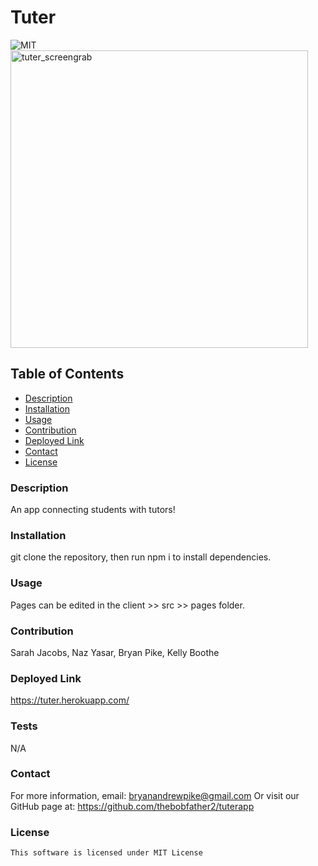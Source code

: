 # Tuter
![MIT](https://img.shields.io/badge/license-mit-blue)
<img width="476" alt="tuter_screengrab" src="https://user-images.githubusercontent.com/107475188/231051942-19379375-4592-4e7c-a3d6-176d9b216993.png">
## Table of Contents
- [Description](#description)
- [Installation](#installation)
- [Usage](#usage)
- [Contribution](#contribution)
- [Deployed Link](#deployedlink)
- [Contact](#contact)
- [License](#license)
### Description
An app connecting students with tutors!
### Installation
git clone the repository, then run npm i to install dependencies.
### Usage
Pages can be edited in the client >> src >> pages folder.
### Contribution
Sarah Jacobs, Naz Yasar, Bryan Pike, Kelly Boothe
### Deployed Link
https://tuter.herokuapp.com/
### Tests
N/A
### Contact
For more information, email: [bryanandrewpike@gmail.com](mailto:bryanandrewpike@gmail.com)
Or visit our GitHub page at: https://github.com/thebobfather2/tuterapp

### License 
    This software is licensed under MIT License
